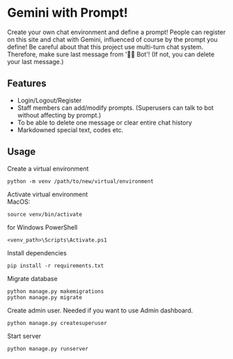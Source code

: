 # Gemini with Prompt!

Create your own chat environment and define a prompt! People can register on this site and chat with Gemini, influenced of course by the prompt you define!
Be careful about that this project use multi-turn chat system. Therefore, make sure last message from '🤖🤖 Bot'! (If not, you can delete your last message.)

## Features

- Login/Logout/Register
- Staff members can add/modify prompts. (Superusers can talk to bot without affecting by prompt.)
- To be able to delete one message or clear entire chat history
- Markdowned special text, codes etc.


## Usage

Create a virtual environment

    python -m venv /path/to/new/virtual/environment

Activate virtual environment  
MacOS:

    source venv/bin/activate

for Windows PowerShell

    <venv_path>\Scripts\Activate.ps1  

Install dependencies 

    pip install -r requirements.txt

Migrate database  

    python manage.py makemigrations
    python manage.py migrate

Create admin user. Needed if you want to use Admin dashboard.

    python manage.py createsuperuser

Start server

    python manage.py runserver
